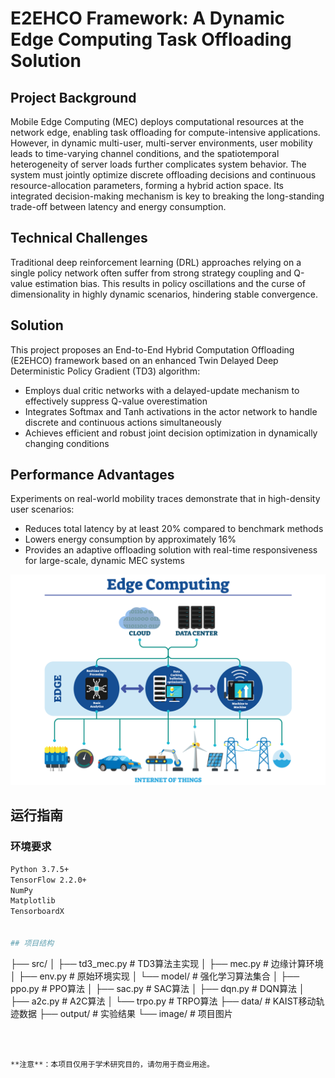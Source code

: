 # E2EHCO Framework: A Dynamic Edge Computing Task Offloading Solution

## Project Background
Mobile Edge Computing (MEC) deploys computational resources at the network edge, enabling task offloading for compute-intensive applications. However, in dynamic multi-user, multi-server environments, user mobility leads to time-varying channel conditions, and the spatiotemporal heterogeneity of server loads further complicates system behavior. The system must jointly optimize discrete offloading decisions and continuous resource-allocation parameters, forming a hybrid action space. Its integrated decision-making mechanism is key to breaking the long-standing trade-off between latency and energy consumption.

## Technical Challenges
Traditional deep reinforcement learning (DRL) approaches relying on a single policy network often suffer from strong strategy coupling and Q-value estimation bias. This results in policy oscillations and the curse of dimensionality in highly dynamic scenarios, hindering stable convergence.

## Solution
This project proposes an End-to-End Hybrid Computation Offloading (E2EHCO) framework based on an enhanced Twin Delayed Deep Deterministic Policy Gradient (TD3) algorithm:
- Employs dual critic networks with a delayed-update mechanism to effectively suppress Q-value overestimation
- Integrates Softmax and Tanh activations in the actor network to handle discrete and continuous actions simultaneously
- Achieves efficient and robust joint decision optimization in dynamically changing conditions

## Performance Advantages
Experiments on real-world mobility traces demonstrate that in high-density user scenarios:
- Reduces total latency by at least 20% compared to benchmark methods
- Lowers energy consumption by approximately 16%
- Provides an adaptive offloading solution with real-time responsiveness for large-scale, dynamic MEC systems

![边缘计算架构](image/Summary.png)


## 运行指南

### 环境要求
```bash
Python 3.7.5+
TensorFlow 2.2.0+
NumPy
Matplotlib
TensorboardX


## 项目结构

```
├── src/
│   ├── td3_mec.py          # TD3算法主实现
│   ├── mec.py              # 边缘计算环境
│   ├── env.py              # 原始环境实现
│   └── model/              # 强化学习算法集合
│       ├── ppo.py          # PPO算法
│       ├── sac.py          # SAC算法
│       ├── dqn.py          # DQN算法
│       ├── a2c.py          # A2C算法
│       └── trpo.py         # TRPO算法
├── data/                   # KAIST移动轨迹数据
├── output/                 # 实验结果
└── image/                  # 项目图片
```



**注意**：本项目仅用于学术研究目的，请勿用于商业用途。
